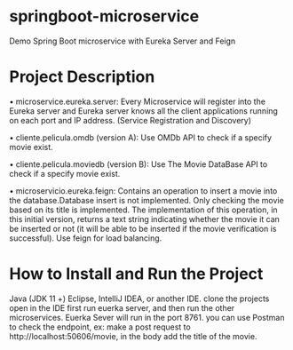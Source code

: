 # springboot-microservice
Demo Spring Boot microservice with Eureka Server and Feign


# Project Description

• microservice.eureka.server: Every Microservice will register into the Eureka server and Eureka server knows all the client applications running on each port and IP address. (Service Registration and Discovery)

• cliente.pelicula.omdb (version A): Use OMDb API to check if a specify movie exist.

• cliente.pelicula.moviedb (version B): Use The Movie DataBase API to check if a specify movie exist.

• microservicio.eureka.feign: Contains an operation to insert a movie into the database.Database insert is not implemented. Only checking the movie based on its title is implemented. The implementation of this
operation, in this initial version, returns a text string indicating whether the movie it can be inserted or not (it will be able to be inserted if the movie verification is successful).
Use feign for load balancing.

# How to Install and Run the Project

Java (JDK 11 +)
Eclipse, IntelliJ IDEA, or another IDE.
clone the projects
open in the IDE
first run euerka server, and then run the other microservices.
Euerka Sever will run in the port 8761.
you can use Postman to check the endpoint, ex: make a post request to  http://localhost:50606/movie, in the body add the title of the movie. 


